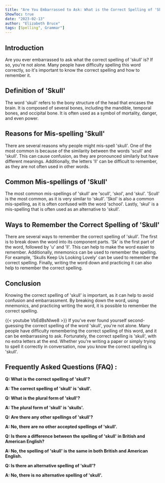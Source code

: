 ```yaml
---
title: "Are You Embarrassed to Ask: What is the Correct Spelling of 'Skull'?"
ShowToc: true 
date: "2023-02-13"
author: "Elizabeth Bruce" 
tags: [Spelling", Grammar"]
---
```

## Introduction
Are you ever embarrassed to ask what the correct spelling of 'skull' is? If so, you're not alone. Many people have difficulty spelling this word correctly, so it's important to know the correct spelling and how to remember it.

## Definition of 'Skull'
The word 'skull' refers to the bony structure of the head that encases the brain. It is composed of several bones, including the mandible, temporal bones, and occipital bone. It is often used as a symbol of mortality, danger, and even power.

## Reasons for Mis-spelling 'Skull'
There are several reasons why people might mis-spell 'skull'. One of the most common is because of the similarity between the words 'scull' and 'skull'. This can cause confusion, as they are pronounced similarly but have different meanings. Additionally, the letters 'll' can be difficult to remember, as they are not often used in other words.

## Common Mis-spellings of 'Skull'
The most common mis-spellings of 'skull' are 'scull', 'skol', and 'skul'. 'Scull' is the most common, as it is very similar to 'skull'. 'Skol' is also a common mis-spelling, as it is often confused with the word 'school'. Lastly, 'skul' is a mis-spelling that is often used as an alternative to 'skull'.

## Ways to Remember the Correct Spelling of 'Skull'
There are several ways to remember the correct spelling of 'skull'. The first is to break down the word into its component parts. 'Sk' is the first part of the word, followed by 'u' and 'll'. This can help to make the word easier to remember. Additionally, mnemonics can be used to remember the spelling. For example, 'Skulls Keep Us Looking Lovely' can be used to remember the correct spelling. Finally, writing the word down and practicing it can also help to remember the correct spelling.

## Conclusion
Knowing the correct spelling of 'skull' is important, as it can help to avoid confusion and embarrassment. By breaking down the word, using mnemonics, and practicing writing the word, it is possible to remember the correct spelling.

{{< youtube VbEdBsNlwe8 >}} 
If you've ever found yourself second-guessing the correct spelling of the word 'skull', you're not alone. Many people have difficulty remembering the correct spelling of this word, and it can be embarrassing to ask. Fortunately, the correct spelling is 'skull', with no extra letters at the end. Whether you're writing a paper or simply trying to spell it correctly in conversation, now you know the correct spelling is 'skull'.

## Frequently Asked Questions (FAQ) :
**Q: What is the correct spelling of 'skull'?**

**A: The correct spelling of 'skull' is 'skull'.**

**Q: What is the plural form of 'skull'?**

**A: The plural form of 'skull' is 'skulls'.**

**Q: Are there any other spellings of 'skull'?**

**A: No, there are no other accepted spellings of 'skull'.**

**Q: Is there a difference between the spelling of 'skull' in British and American English?**

**A: No, the spelling of 'skull' is the same in both British and American English.**

**Q: Is there an alternative spelling of 'skull'?**

**A: No, there is no alternative spelling of 'skull'.**





